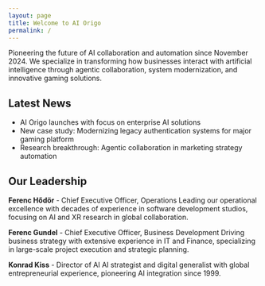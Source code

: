 ```yaml
---
layout: page
title: Welcome to AI Origo
permalink: /
---
```


Pioneering the future of AI collaboration and automation since November 2024. We specialize in transforming how businesses interact with artificial intelligence through agentic collaboration, system modernization, and innovative gaming solutions.

## Latest News
- AI Origo launches with focus on enterprise AI solutions
- New case study: Modernizing legacy authentication systems for major gaming platform
- Research breakthrough: Agentic collaboration in marketing strategy automation

## Our Leadership

**Ferenc Hődör** - Chief Executive Officer, Operations
Leading our operational excellence with decades of experience in software development studios, focusing on AI and XR research in global collaboration.

**Ferenc Gundel** - Chief Executive Officer, Business Development
Driving business strategy with extensive experience in IT and Finance, specializing in large-scale project execution and strategic planning.

**Konrad Kiss** - Director of AI
AI strategist and digital generalist with global entrepreneurial experience, pioneering AI integration since 1999.
